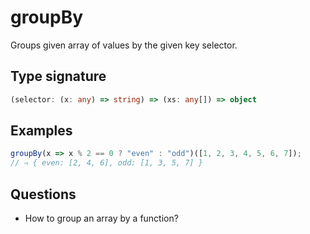 # groupBy

Groups given array of values by the given key selector.

## Type signature

<!-- prettier-ignore-start -->
```typescript
(selector: (x: any) => string) => (xs: any[]) => object
```
<!-- prettier-ignore-end -->

## Examples

<!-- prettier-ignore-start -->
```javascript
groupBy(x => x % 2 == 0 ? "even" : "odd")([1, 2, 3, 4, 5, 6, 7]);
// ⇒ { even: [2, 4, 6], odd: [1, 3, 5, 7] }
```
<!-- prettier-ignore-end -->

## Questions

- How to group an array by a function?

